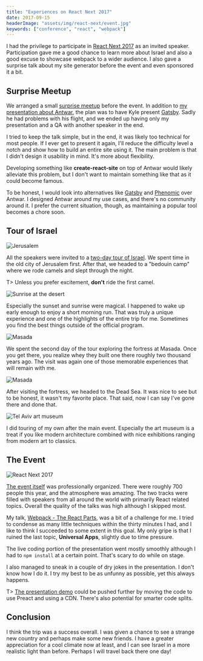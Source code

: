 ```yaml
---
title: "Experiences on React Next 2017"
date: 2017-09-15
headerImage: "assets/img/react-next/event.jpg"
keywords: ["conference", "react", "webpack"]
---
```


I had the privilege to participate in [React Next 2017](http://react-next.com/) as an invited speaker. Participation gave me a good chance to learn more about Israel and also a good excuse to showcase webpack to a wider audience. I also gave a surprise talk about my site generator before the event and even sponsored it a bit.

## Surprise Meetup

We arranged a small [surprise meetup](https://www.meetup.com/React-IL/events/243139610/) before the event. In addition to [my presentation about Antwar](https://presentations.survivejs.com/antwar-site-generator/), the plan was to have Kyle present [Gatsby](https://www.gatsbyjs.org/). Sadly he had problems with his flight, and we ended up having only my presentation and a QA with another speaker in the end.

I tried to keep the talk simple, but in the end, it was likely too technical for most people. If I ever get to present it again, I'll reduce the difficulty level a notch and show how to build an entire site using it. The main problem is that I didn't design it usability in mind. It's more about flexibility.

Developing something like **create-react-site** on top of Antwar would likely alleviate this problem, but I don't want to maintain something like that as it could become famous.

To be honest, I would look into alternatives like [Gatsby](https://www.gatsbyjs.org/) and [Phenomic](https://phenomic.io/) over Antwar. I designed Antwar around my use cases, and there's no community around it. I prefer the current situation, though, as maintaining a popular tool becomes a chore soon.

## Tour of Israel

![Jerusalem](assets/img/react-next/jerusalem.jpg)

All the speakers were invited to a [two-day tour of Israel](http://react-next.com/tour/). We spent time in the old city of Jerusalem first. After that, we headed to a "bedouin camp" where we rode camels and slept through the night.

T> Unless you prefer excitement, **don't** ride the first camel.

![Sunrise at the desert](assets/img/react-next/sunrise.jpg)

Especially the sunset and sunrise were magical. I happened to wake up early enough to enjoy a short morning run. That was truly a unique experience and one of the highlights of the entire trip for me. Sometimes you find the best things outside of the official program.

![Masada](assets/img/react-next/masada1.jpg)

We spent the second day of the tour exploring the fortress at Masada. Once you get there, you realize whey they built one there roughly two thousand years ago. The visit was again one of those memorable experiences that will remain with me.

![Masada](assets/img/react-next/masada2.jpg)

After visiting the fortress, we headed to the Dead Sea. It was nice to see but to be honest, it wasn't my favorite place. That said, now I can say I've gone there and done that.

![Tel Aviv art museum](assets/img/react-next/telaviv.jpg)

I did touring of my own after the main event. Especially the art museum is a treat if you like modern architecture combined with nice exhibitions ranging from modern art to classics.

## The Event

![React Next 2017](assets/img/react-next/event.jpg)

[The event itself](http://react-next.com/schedule/) was professionally organized. There were roughly 700 people this year, and the atmosphere was amazing. The two tracks were filled with speakers from all around the world with primarily React related topics. Overall the quality of the talks was high although I skipped most.

My talk, [Webpack - The React Parts](https://presentations.survivejs.com/webpack-the-react-parts/), was a bit of a challenge for me. I tried to condense as many little techniques within the thirty minutes I had, and I like to think I succeeded to some extent in this goal. My only gripe is that I ruined the last topic, **Universal Apps**, slightly due to time pressure.

The live coding portion of the presentation went mostly smoothly although I had to `npm install` at a certain point. That's scary to do while on stage.

I also managed to sneak in a couple of dry jokes in the presentation. I don't know how I do it. I try my best to be as unfunny as possible, yet this always happens.

T> [The presentation demo](https://github.com/survivejs-demos/webpack-the-react-parts) could be pushed further by moving the code to use Preact and using a CDN. There's also potential for smarter code splits.

## Conclusion

I think the trip was a success overall. I was given a chance to see a strange new country and perhaps make some new friends. I have a greater appreciation for a cool climate now at least, and I can see Israel in a more realistic light than before. Perhaps I will travel back there one day!
